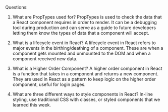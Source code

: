 Questions:

1. What are PropTypes used for?
PropTypes is used to check the data that a React component requires in order to render. It can be a debugging tool during production and can serve as a guide to future developers letting them know the types of data that a component will accept. 

2. What is a lifecycle event in React?
A lifecycle event in React refers to major events in the birthing/deathing of a component. These are when a component gets mounted and unmounted to the DOM and when a component received new data. 

3. What is a Higher Order Component?
A higher order component in React is a function that takes in a component and returns a new component. They are used in React as a pattern to keep logic on the higher order component, useful for login pages. 

4. What are three different ways to style components in React?
In-line styling, use traditional CSS with classes, or styled components that we learned this week. 